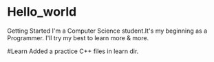 # Hello_world
Getting Started
I'm a Computer Science student.It's my beginning as a Programmer.
I'll try my best to learn more & more.

#Learn
Added a practice C++ files in learn dir.
